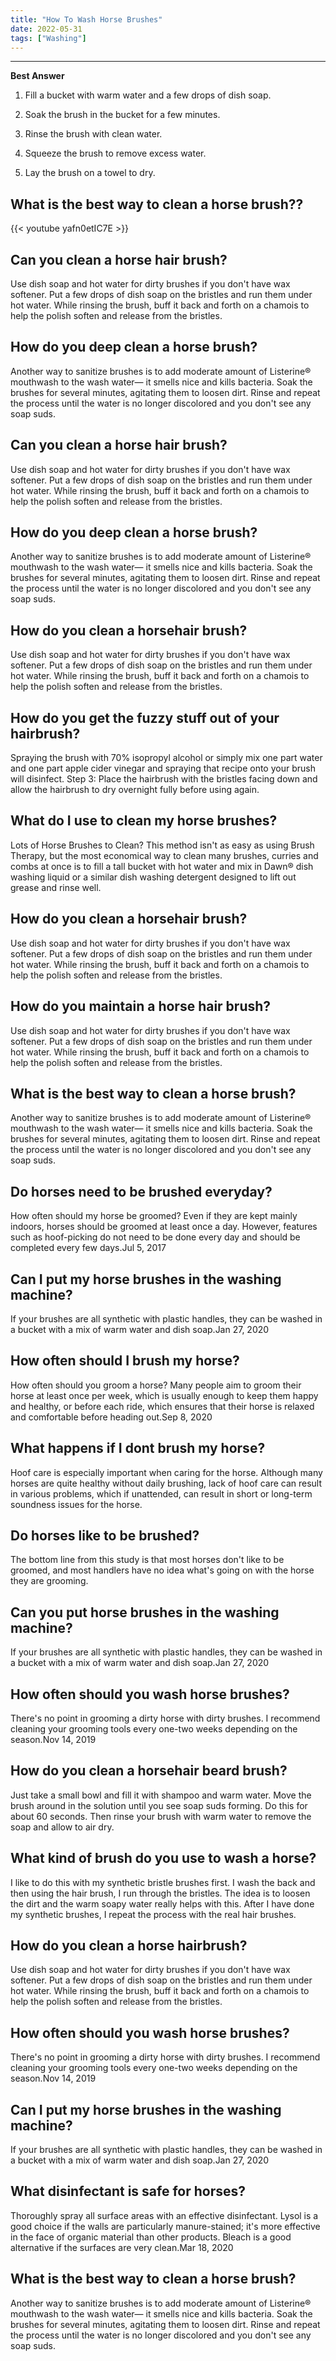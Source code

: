 ```yaml
---
title: "How To Wash Horse Brushes"
date: 2022-05-31
tags: ["Washing"]
---
```


---
**Best Answer**


1. Fill a bucket with warm water and a few drops of dish soap.

2. Soak the brush in the bucket for a few minutes.

3. Rinse the brush with clean water.

4. Squeeze the brush to remove excess water.

5. Lay the brush on a towel to dry.

## What is the best way to clean a horse brush??

{{< youtube yafn0etIC7E >}}

## Can you clean a horse hair brush?
Use dish soap and hot water for dirty brushes if you don't have wax softener. Put a few drops of dish soap on the bristles and run them under hot water. While rinsing the brush, buff it back and forth on a chamois to help the polish soften and release from the bristles.

## How do you deep clean a horse brush?
Another way to sanitize brushes is to add moderate amount of Listerine® mouthwash to the wash water— it smells nice and kills bacteria. Soak the brushes for several minutes, agitating them to loosen dirt. Rinse and repeat the process until the water is no longer discolored and you don't see any soap suds.

## Can you clean a horse hair brush?
Use dish soap and hot water for dirty brushes if you don't have wax softener. Put a few drops of dish soap on the bristles and run them under hot water. While rinsing the brush, buff it back and forth on a chamois to help the polish soften and release from the bristles.

## How do you deep clean a horse brush?
Another way to sanitize brushes is to add moderate amount of Listerine® mouthwash to the wash water— it smells nice and kills bacteria. Soak the brushes for several minutes, agitating them to loosen dirt. Rinse and repeat the process until the water is no longer discolored and you don't see any soap suds.

## How do you clean a horsehair brush?
Use dish soap and hot water for dirty brushes if you don't have wax softener. Put a few drops of dish soap on the bristles and run them under hot water. While rinsing the brush, buff it back and forth on a chamois to help the polish soften and release from the bristles.

## How do you get the fuzzy stuff out of your hairbrush?
Spraying the brush with 70% isopropyl alcohol or simply mix one part water and one part apple cider vinegar and spraying that recipe onto your brush will disinfect. Step 3: Place the hairbrush with the bristles facing down and allow the hairbrush to dry overnight fully before using again.

## What do I use to clean my horse brushes?
Lots of Horse Brushes to Clean? This method isn't as easy as using Brush Therapy, but the most economical way to clean many brushes, curries and combs at once is to fill a tall bucket with hot water and mix in Dawn® dish washing liquid or a similar dish washing detergent designed to lift out grease and rinse well.

## How do you clean a horsehair brush?
Use dish soap and hot water for dirty brushes if you don't have wax softener. Put a few drops of dish soap on the bristles and run them under hot water. While rinsing the brush, buff it back and forth on a chamois to help the polish soften and release from the bristles.

## How do you maintain a horse hair brush?
Use dish soap and hot water for dirty brushes if you don't have wax softener. Put a few drops of dish soap on the bristles and run them under hot water. While rinsing the brush, buff it back and forth on a chamois to help the polish soften and release from the bristles.

## What is the best way to clean a horse brush?
Another way to sanitize brushes is to add moderate amount of Listerine® mouthwash to the wash water— it smells nice and kills bacteria. Soak the brushes for several minutes, agitating them to loosen dirt. Rinse and repeat the process until the water is no longer discolored and you don't see any soap suds.

## Do horses need to be brushed everyday?
How often should my horse be groomed? Even if they are kept mainly indoors, horses should be groomed at least once a day. However, features such as hoof-picking do not need to be done every day and should be completed every few days.Jul 5, 2017

## Can I put my horse brushes in the washing machine?
If your brushes are all synthetic with plastic handles, they can be washed in a bucket with a mix of warm water and dish soap.Jan 27, 2020

## How often should I brush my horse?
How often should you groom a horse? Many people aim to groom their horse at least once per week, which is usually enough to keep them happy and healthy, or before each ride, which ensures that their horse is relaxed and comfortable before heading out.Sep 8, 2020

## What happens if I dont brush my horse?
Hoof care is especially important when caring for the horse. Although many horses are quite healthy without daily brushing, lack of hoof care can result in various problems, which if unattended, can result in short or long-term soundness issues for the horse.

## Do horses like to be brushed?
The bottom line from this study is that most horses don't like to be groomed, and most handlers have no idea what's going on with the horse they are grooming.

## Can you put horse brushes in the washing machine?
If your brushes are all synthetic with plastic handles, they can be washed in a bucket with a mix of warm water and dish soap.Jan 27, 2020

## How often should you wash horse brushes?
There's no point in grooming a dirty horse with dirty brushes. I recommend cleaning your grooming tools every one-two weeks depending on the season.Nov 14, 2019

## How do you clean a horsehair beard brush?
Just take a small bowl and fill it with shampoo and warm water. Move the brush around in the solution until you see soap suds forming. Do this for about 60 seconds. Then rinse your brush with warm water to remove the soap and allow to air dry.

## What kind of brush do you use to wash a horse?
I like to do this with my synthetic bristle brushes first. I wash the back and then using the hair brush, I run through the bristles. The idea is to loosen the dirt and the warm soapy water really helps with this. After I have done my synthetic brushes, I repeat the process with the real hair brushes.

## How do you clean a horse hairbrush?
Use dish soap and hot water for dirty brushes if you don't have wax softener. Put a few drops of dish soap on the bristles and run them under hot water. While rinsing the brush, buff it back and forth on a chamois to help the polish soften and release from the bristles.

## How often should you wash horse brushes?
There's no point in grooming a dirty horse with dirty brushes. I recommend cleaning your grooming tools every one-two weeks depending on the season.Nov 14, 2019

## Can I put my horse brushes in the washing machine?
If your brushes are all synthetic with plastic handles, they can be washed in a bucket with a mix of warm water and dish soap.Jan 27, 2020

## What disinfectant is safe for horses?
Thoroughly spray all surface areas with an effective disinfectant. Lysol is a good choice if the walls are particularly manure-stained; it's more effective in the face of organic material than other products. Bleach is a good alternative if the surfaces are very clean.Mar 18, 2020

## What is the best way to clean a horse brush?
Another way to sanitize brushes is to add moderate amount of Listerine® mouthwash to the wash water— it smells nice and kills bacteria. Soak the brushes for several minutes, agitating them to loosen dirt. Rinse and repeat the process until the water is no longer discolored and you don't see any soap suds.

